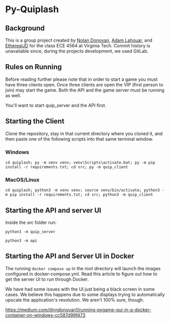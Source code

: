 # Py-Quiplash

## Background
This is a group project created by [Nolan Donovan](https://github.com/noldono), [Adam Lahouar](https://github.com/adamlahouar), and [EtherealJD](https://github.com/etherealjd) for the class ECE 4564 at Virginia Tech. Commit history is unavailable since, during the projects development, we used GitLab.

## Rules on Running
Before reading further please note that in order to start a game you must have three clients open. Once three clients are open the VIP (first person to join) may start the game. Both the API and the game server must be running as well.

You'll want to start quip_server and the API first.

## Starting the Client
Clone the repository, stay in that current directory where you cloned it, and then paste one of the following scripts into that same terminal window.
### Windows
```cd quiplash; py -m venv venv; venv\Scripts\activate.bat; py -m pip install -r requirements.txt; cd src; py -m quip_client```

### MacOS/Linux
``cd quiplash; python3 -m venv venv; source venv/bin/activate; python3 -m pip install -r requirements.txt; cd src; python3 -m quip_client``

## Starting the API and server UI
Inside the src folder run:

``python3 -m quip_server``

``python3 -m api``


## Starting the API and Server UI in Docker
The running ``docker compose up`` in the root directory will launch the images configured in docker-compose.yml. Read this article to figure out how to get the server UI to run through Docker.

We have had some issues with the UI just being a black screen in some cases. We believe this happens due to some displays trying to automatically upscale the application's resolution. We aren't 100% sure, though.

https://medium.com/@rndonovan1/running-pygame-gui-in-a-docker-container-on-windows-cc587d99f473
